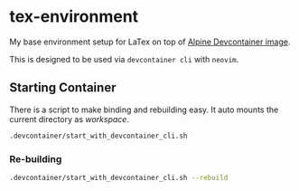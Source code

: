 # tex-environment

My base environment setup for LaTex on top of [Alpine Devcontainer image](https://github.com/devcontainers/images/tree/main/src/base-alpine).

This is designed to be used via `devcontainer cli` with `neovim`.

## Starting Container

There is a script to make binding and rebuilding easy.
It auto mounts the current directory as _workspace_.

```bash
.devcontainer/start_with_devcontainer_cli.sh
```

### Re-building

```bash
.devcontainer/start_with_devcontainer_cli.sh --rebuild
```


